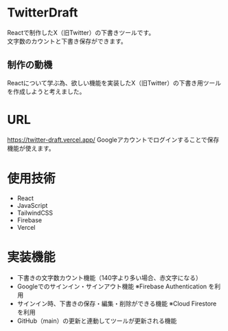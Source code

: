 # TwitterDraft
Reactで制作したX（旧Twitter）の下書きツールです。  
文字数のカウントと下書き保存ができます。

## 制作の動機
Reactについて学ぶ為、欲しい機能を実装したX（旧Twitter）の下書き用ツールを作成しようと考えました。

# URL
https://twitter-draft.vercel.app/
Googleアカウントでログインすることで保存機能が使えます。

# 使用技術
- React
- JavaScript
- TailwindCSS
- Firebase
- Vercel

# 実装機能
- 下書きの文字数カウント機能（140字より多い場合、赤文字になる）
- Googleでのサインイン・サインアウト機能 ※Firebase Authentication を利用
- サインイン時、下書きの保存・編集・削除ができる機能 ※Cloud Firestore を利用
- GitHub（main）の更新と連動してツールが更新される機能

